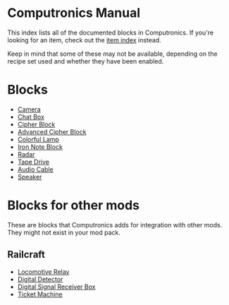 # Computronics Manual

This index lists all of the documented blocks in Computronics. If you're looking for an item, check out the [item index](../item/index.md) instead.

Keep in mind that some of these may not be available, depending on the recipe set used and whether they have been enabled.

# Blocks

* [Camera](camera.md)
* [Chat Box](chatbox.md)
* [Cipher Block](cipher.md)
* [Advanced Cipher Block](cipher_advanced.md)
* [Colorful Lamp](colorful_lamp.md)
* [Iron Note Block](iron_noteblock.md)
* [Radar](radar.md)
* [Tape Drive](tape_drive.md)
* [Audio Cable](audio_cable.md)
* [Speaker](speaker.md)

# Blocks for other mods

These are blocks that Computronics adds for integration with other mods. They might not exist in your mod pack.

## Railcraft

* [Locomotive Relay](railcraft/locomotive_relay.md)
* [Digital Detector](railcraft/digital_detector.md)
* [Digital Signal Receiver Box](railcraft/digital_receiver_box.md)
* [Ticket Machine](railcraft/ticket_machine.md)
